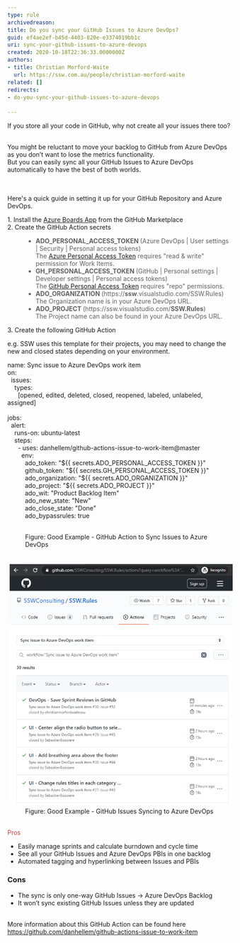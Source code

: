 ```yaml
---
type: rule
archivedreason: 
title: Do you sync your GitHub Issues to Azure DevOps?
guid: ef4ae2ef-b45d-4403-820e-e3374019bb1c
uri: sync-your-github-issues-to-azure-devops
created: 2020-10-18T22:36:33.0000000Z
authors:
- title: Christian Morford-Waite
  url: https://ssw.com.au/people/christian-morford-waite
related: []
redirects:
- do-you-sync-your-github-issues-to-azure-devops

---
```



​​If you store all your code in GitHub, why not create all your issues there too?<div><br>You might be reluctant to move your backlog to GitHub from Azure DevOps as you don’t want to lose the metrics functionality. </div><div>But you can easily sync all your GitHub Issues to Azure DevOps automatically to have the best of both worlds.<br></div>
<br><excerpt class='endintro'></excerpt><br>
<p>Here's a quick guide in setting it up for your GitHub Repository and Azure DevOps.​<br></p><p>1. Install the <a href="https://github.com/marketplace/azure-boards">Azure Boards App</a> from the GitHub Marketplace<br>2. Create the GitHub Action secrets​<br></p><blockquote style="margin:0px 0px 0px 40px;border:none;padding:0px;"><ul><li><strong>​​ADO_PERSONAL_ACCESS_TOKEN </strong>(Azure DevOps | User settings | Security | Personal access tokens)<br>The <a href="https://docs.microsoft.com/en-us/azure/devops/organizations/accounts/use-personal-access-tokens-to-authenticate">Azure Personal Access Token</a> requires "read & write" permission for Work Items.<br></li><li><strong>GH_PERSONAL_ACCESS_TOKEN </strong>(GitHub | Personal settings | Developer settings | Personal access tokens)<br>The <a href="https://help.github.com/en/enterprise/2.17/user/github/authenticating-to-github/creating-a-personal-access-token-for-the-command-line">GitHub Personal Access Token​</a> requires "repo" permissions.<br></li><li><strong>ADO_ORGANIZATION </strong>(https://<strong>ssw</strong>.visualstudio.com/SSW.Rules)<br>The Organization name is in your Azure DevOps URL.<br></li><li><strong>ADO_PROJECT </strong>(https://ssw.visualstudio.com/<strong>SSW.Rules</strong>)​<br>​The Project name can also be found in your Azure DevOps URL.<br></li></ul></blockquote><p>3. Create the following GitHub Action​<br></p><p>e.g.​ SSW uses this template for their projects, you may need to change the new and closed states depending on your environment.<br></p><p class="ssw15-rteElement-CodeArea">​​​name: Sync issue to Azure DevOps work item<br>on:<br>  issues:<br>    types:<br>      [opened, edited, deleted, closed, reopened, labeled, unlabeled, assigned]<br><br>jobs:<br>  alert:<br>    runs-on: ubuntu-latest<br>    steps:<br>      - uses: danhellem/github-actions-issue-to-work-item@master<br>        env:<br>          ado_token: "${{ secrets.ADO_PERSONAL_ACCESS_TOKEN }}"<br>          github_token: "${{ secrets.GH_PERSONAL_ACCESS_TOKEN }}"<br>          ado_organization: "${{ secrets.ADO_ORGANIZATION }}"<br>          ado_project: "${{ secrets.ADO_PROJECT }}"<br>          ado_wit: "Product Backlog Item"<br>          ado_new_state: "New"<br>          ado_close_state: "Done"<br>          ado_bypassrules: true<br><br></p><dd class="ssw15-rteElement-FigureGood">Figure: Good Example - GitHub Action​​ to Sync Issues to Azure DevOps<br></dd><dl class="ssw15-rteElement-ImageArea"><br><img src="GitHub-Issues-Syncing-to-AzDevOps.png" alt="" style="margin:5px;" /><dd class="ssw15-rteElement-FigureGood">​Figure: Good Example - GitHub Issues Syncing to Azure DevOps<br>​<br></dd></dl><p class="ssw15-rteElement-P">​<span style="color:#cc4141;font-family:"segoe ui", "trebuchet ms", tahoma, arial, verdana, sans-serif;font-size:18px;">Pros</span><span style="color:#cc4141;font-family:"segoe ui", "trebuchet ms", tahoma, arial, verdana, sans-serif;font-size:18px;">​</span></p><ul><li>​Easily manage sprints and calculate burndown and cycle time<br></li><li>See all your GitHub Issues and Azure DevOps PBIs in one backlog<br></li><li>Automated tagging and hyperlinking between Issues and PBIs​<br></li></ul><h3 class="ssw15-rteElement-H3">Cons<br></h3><ul><li>The sync is only one-way GitHub Issues -&gt; Azure DevOps Backlog<br></li><li>​It won’t sync existing GitHub Issues unless they are updated<br></li></ul> <br>More information about this GitHub Action can be found here <a href="https://github.com/danhellem/github-actions-issue-to-work-item">https://github.com/danhellem/github-actions-issue-to-work-item</a><br><br><p></p>


